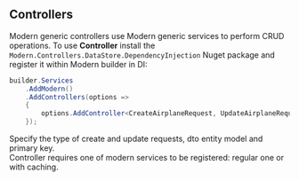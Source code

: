 ## Controllers
Modern generic controllers use Modern generic services to perform CRUD operations.
To use **Controller** install the `Modern.Controllers.DataStore.DependencyInjection` Nuget package and register it within Modern builder in DI:
```csharp
builder.Services
    .AddModern()
    .AddControllers(options =>
    {
        options.AddController<CreateAirplaneRequest, UpdateAirplaneRequest, AirplaneDto, AirplaneDbo, long>();
    });
```
Specify the type of create and update requests, dto entity model and primary key.\
Controller requires one of modern services to be registered: regular one or with caching.